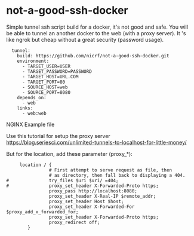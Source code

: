 # not-a-good-ssh-docker

Simple tunnel ssh script build for a docker, it's not good and safe. You will be able to tunnel an another docker to the web (with a proxy server). It 's like ngrok but cheap without a great security (password usage).


```dockercompose
  tunnel:
    build: https://github.com/nicrf/not-a-good-ssh-docker.git
    environment:
      - TARGET_USER=USER
      - TARGET_PASSWORD=PASSWORD
      - TARGET_HOST=URL.COM
      - TARGET_PORT=80
      - SOURCE_HOST=web
      - SOURCE_PORT=8080     
    depends_on: 
      - web
    links:
      - web:web
```

NGINX Example file

Use this tutorial for setup the proxy server https://blog.seriesci.com/unlimited-tunnels-to-localhost-for-little-money/

But for the location, add these parameter (proxy_*):
```
     location / {
                # First attempt to serve request as file, then
                # as directory, then fall back to displaying a 404.
#               try_files $uri $uri/ =404;
#               proxy_set_header X-Forwarded-Proto https;
                proxy_pass http://localhost:8080;
                proxy_set_header X-Real-IP $remote_addr;
                proxy_set_header Host $host;
                proxy_set_header X-Forwarded-For $proxy_add_x_forwarded_for;
                proxy_set_header X-Forwarded-Proto https;
                proxy_redirect off;
        }
```
